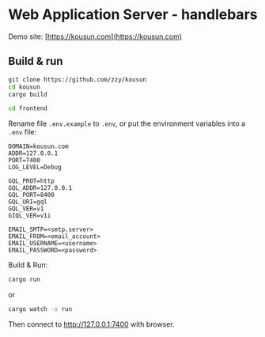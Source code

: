 # Web Application Server - handlebars

Demo site: [https://kousun.com](https://kousun.com)

## Build & run

``` Bash
git clone https://github.com/zzy/kousun
cd kousun
cargo build

cd frontend
```

Rename file `.env.example` to `.env`, or put the environment variables into a `.env` file:

```
DOMAIN=kousun.com
ADDR=127.0.0.1
PORT=7400
LOG_LEVEL=Debug

GQL_PROT=http
GQL_ADDR=127.0.0.1
GQL_PORT=8400
GQL_URI=gql
GQL_VER=v1
GIQL_VER=v1i

EMAIL_SMTP=<smtp.server>
EMAIL_FROM=<email_account>
EMAIL_USERNAME=<username>
EMAIL_PASSWORD=<password>
```

Build & Run:

``` Bash
cargo run
```

or

``` Bash
cargo watch -x run
```
Then connect to http://127.0.0.1:7400 with browser.
